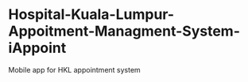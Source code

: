 # Hospital-Kuala-Lumpur-Appoitment-Managment-System-iAppoint
Mobile app for HKL appointment system 
